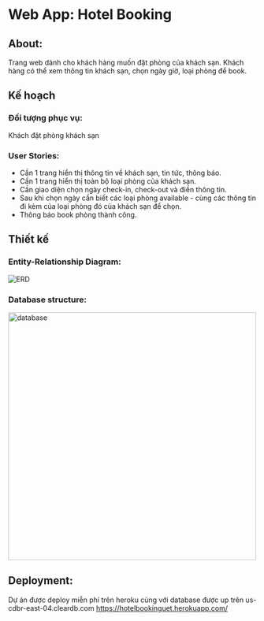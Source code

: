 # Web App: Hotel Booking
## About:
Trang web dành cho khách hàng muốn đặt phòng của khách sạn. Khách hàng có thể xem thông tin khách sạn, chọn ngày giờ, loại phòng để book.
## Kế hoạch
### Đối tượng phục vụ:
Khách đặt phòng khách sạn
### User Stories:
- Cần 1 trang hiển thị thông tin về khách sạn, tin tức, thông báo.
- Cần 1 trang hiển thị toàn bộ loại phòng của khách sạn.
- Cần giao diện chọn ngày check-in, check-out và điền thông tin.
- Sau khi chọn ngày cần biết các loại phòng available - cùng các thông tin đi kèm của loại phòng đó của khách sạn để chọn.
- Thông báo book phòng thành công.
## Thiết kế
### Entity-Relationship Diagram:
![ERD](https://user-images.githubusercontent.com/70512647/114443294-b7ee3080-9bf7-11eb-9b0d-8b24512408ee.jpg)
### Database structure:
<img width="503" alt="database" src="https://user-images.githubusercontent.com/70512647/114443169-912ffa00-9bf7-11eb-9455-f627eab4e769.PNG">

## Deployment:
Dự án được deploy miễn phí trên heroku cùng với database được up trên us-cdbr-east-04.cleardb.com
https://hotelbookinguet.herokuapp.com/
